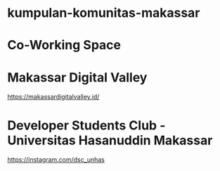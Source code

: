 # kumpulan-komunitas-makassar

# Co-Working Space
# Makassar Digital Valley
https://makassardigitalvalley.id/
# Developer Students Club - Universitas Hasanuddin Makassar
https://instagram.com/dsc_unhas
